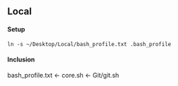## Local



#### Setup
```
ln -s ~/Desktop/Local/bash_profile.txt .bash_profile
```

#### Inclusion
bash_profile.txt <- core.sh <- Git/git.sh

